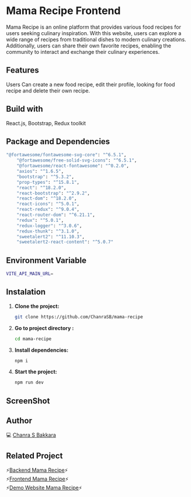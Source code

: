# Mama Recipe Frontend 
Mama Recipe is an online platform that provides various food recipes for users seeking culinary inspiration. With this website, users can explore a wide range of recipes from traditional dishes to modern culinary creations. Additionally, users can share their own favorite recipes, enabling the community to interact and exchange their culinary experiences.

## Features
Users Can create a new food recipe, edit their profile, looking for food recipe and delete their own recipe.

## Build with
React.js, Bootstrap, Redux toolkit

## Package and Dependencies
```bash
"@fortawesome/fontawesome-svg-core": "^6.5.1",
    "@fortawesome/free-solid-svg-icons": "^6.5.1",
    "@fortawesome/react-fontawesome": "^0.2.0",
    "axios": "^1.6.5",
    "bootstrap": "^5.3.2",
    "prop-types": "^15.8.1",
    "react": "^18.2.0",
    "react-bootstrap": "^2.9.2",
    "react-dom": "^18.2.0",
    "react-icons": "^5.0.1",
    "react-redux": "^9.0.4",
    "react-router-dom": "^6.21.1",
    "redux": "^5.0.1",
    "redux-logger": "^3.0.6",
    "redux-thunk": "^3.1.0",
    "sweetalert2": "^11.10.3",
    "sweetalert2-react-content": "^5.0.7"
```

## Environment Variable
```bash
VITE_API_MAIN_URL= 
```

## Instalation
1. **Clone the project:**
   ```sh
   git clone https://github.com/ChanraSB/mama-recipe

2. **Go to project directory :**
   ```sh
   cd mama-recipe

3. **Install dependencies:**
   ```sh
   npm i
4. **Start the project:**
   ```sh
   npm run dev
## ScreenShot

## Author
💻 [Chanra S Bakkara](https://github.com/ChanraSB)

## Related Project
⚡[Backend Mama Recipe](https://github.com/ChanraSB/chanra-s-bakkara)⚡<br>
⚡[Frontend Mama Recipe](https://github.com/ChanraSB/mama-recipe)⚡ <br>
⚡[Demo Website Mama Recipe](https://mama-recipe-two.vercel.app/)⚡


